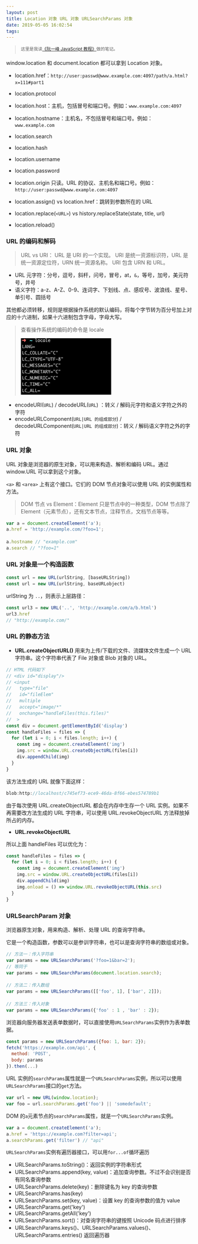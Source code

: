 ```yaml
---
layout: post
title: Location 对象 URL 对象 URLSearchParams 对象
date: 2019-05-05 16:02:54
tags:
---
```



> <sup>这里是我读[《阮一峰 JavaScript 教程》](https://wangdoc.com/javascript/)做的笔记。</sup>

window.location 和 document.location 都可以拿到 Location 对象。

- location.href：`http://user:passwd@www.example.com:4097/path/a.html?x=111#part1`
- location.protocol
- location.host：主机，包括冒号和端口号。例如：`www.example.com:4097`
- location.hostname：主机名，不包括冒号和端口号。例如：`www.example.com`
- location.search
- location.hash
- location.username
- location.password
- location.origin 只读。URL 的协议、主机名和端口号。例如：`http://user:passwd@www.example.com:4097`

- location.assign() vs location.href：跳转到参数所在的 URL
- location.replace(`<URL>`) vs history.replaceState(state, title, url)
- location.reload()

### URL 的编码和解码

> URL vs URI：
> URL 是 URI 的一个实现。
> URI 是统一资源标识符，URL 是统一资源定位符，URN 统一资源名称。
> URI 包含 URN 和 URL。

- URL 元字符：分号，逗号，斜杆，问号，冒号，at，`&`，等号，加号，美元符号，井号
- 语义字符：a-z、A-Z、0-9、连词字、下划线、点、感叹号、波浪线、星号、单引号、圆括号

其他都必须转移，规则是根据操作系统的默认编码，将每个字节转为百分号加上对应的十六进制，如果十六进制包含字母，字母大写。

> 查看操作系统的编码的命令是 locale
>
> ![](/images/system-locale.png)

- encodeURI(`URL`)  / decodeURL(`URL`) ：转义 / 解码元字符和语义字符之外的字符
- encodeURLComponent(`URL|URL 的组成部分`) / decodeURLComponent(`URL|URL 的组成部分`)：转义 / 解码语义字符之外的字符

### URL 对象

URL 对象是浏览器的原生对象，可以用来构造、解析和编码 URL。通过 window.URL 可以拿到这个对象。

`<a>` 和 `<area>` 上有这个接口。它们的 DOM 节点对象可以使用 URL 的实例属性和方法。

> DOM 节点 vs Element：Element 只是节点中的一种类型，DOM 节点除了 Element（元素节点），还有文本节点，注释节点，文档节点等等。

```js
var a = document.createElement('a');
a.href = 'http://example.com/?foo=1';

a.hostname // "example.com"
a.search // "?foo=1"
```

### URL 对象是一个构造函数

```js
const url = new URL(urlString, [baseURLString])
const url = new URL(urlString, baseURLobject)
```

urlString 为 `..`，则表示上层路径：

```js
const url3 = new URL('..', 'http://example.com/a/b.html')
url3.href
// "http://example.com/"
```

### URL 的静态方法

- **URL.createObjectURL()** 用来为上传/下载的文件、流媒体文件生成一个 URL 字符串。这个字符串代表了 File 对象或 Blob 对象的 URL。

```js
// HTML 代码如下
// <div id="display"/>
// <input
//   type="file"
//   id="fileElem"
//   multiple
//   accept="image/*"
//   onchange="handleFiles(this.files)"
//  >
const div = document.getElementById('display')
const handleFiles = files => {
  for (let i = 0; i < files.length; i++) {
    const img = document.createElement('img')
    img.src = window.URL.createObjectURL(files[i])
    div.appendChild(img)
  }
}
```

该方法生成的 URL 就像下面这样：

```js
blob:http://localhost/c745ef73-ece9-46da-8f66-ebes574789b1
```

由于每次使用 URL.createObjectURL 都会在内存中生存一个 URL 实例。如果不再需要改方法生成的 URL 字符串，可以使用 URL.revokeObjectURL 方法释放掉所占的内存。

- **URL.revokeObjectURL** 

所以上面 handleFiles 可以优化为：

```js
const handleFiles = files => {
  for (let i = 0; i < files.length; i++) {
    const img = document.createElement('img')
    img.src = window.URL.createObjectURL(files[i])
    div.appendChild(img)
    img.onload = () => window.URL.revokeObjectURL(this.src)
  }
}
```

### URLSearchParam 对象

浏览器原生对象，用来构造、解析、处理 URL 的查询字符串。

它是一个构造函数，参数可以是参训字符串，也可以是查询字符串的数组或对象。

```js
// 方法一：传入字符串
var params = new URLSearchParams('?foo=1&bar=2');
// 等同于
var params = new URLSearchParams(document.location.search);

// 方法二：传入数组
var params = new URLSearchParams([['foo', 1], ['bar', 2]]);

// 方法三：传入对象
var params = new URLSearchParams({'foo' : 1 , 'bar' : 2});
```

浏览器向服务器发送表单数据时，可以直接使用`URLSearchParams`实例作为表单数据。

```js
const params = new URLSearchParams({foo: 1, bar: 2});
fetch('https://example.com/api', {
  method: 'POST',
  body: params
}).then(...)
```

URL 实例的`searchParams`属性就是一个`URLSearchParams`实例，所以可以使用`URLSearchParams`接口的`get`方法。

```js
var url = new URL(window.location);
var foo = url.searchParams.get('foo') || 'somedefault';
```

DOM 的`a`元素节点的`searchParams`属性，就是一个`URLSearchParams`实例。

```js
var a = document.createElement('a');
a.href = 'https://example.com?filter=api';
a.searchParams.get('filter') // "api"
```

`URLSearchParams`实例有遍历器接口，可以用`for...of`循环遍历

- URLSearchParams.toString()：返回实例的字符串形式
- URLSearchParams.append(key, value)：追加查询参数。不过不会识别是否有同名查询参数
- URLSearchParams.delete(key)：删除键名为 key 的查询参数
- URLSearchParams.has(key)
- URLSearchParams.set(key, value)：设置 key 的查询参数的值为 value
- URLSearchParams.get('key')
- URLSearchParams.getAll('key')
- URLSearchParams.sort()：对查询字符串的键按照 Unicode 码点进行排序
- URLSearchParams.keys()、URLSearchParams.values()、URLSearchParams.entries() 返回遍历器